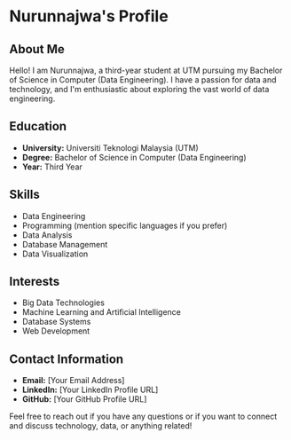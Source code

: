 # Nurunnajwa's Profile

## About Me
Hello! I am Nurunnajwa, a third-year student at UTM pursuing my Bachelor of Science in Computer (Data Engineering). I have a passion for data and technology, and I'm enthusiastic about exploring the vast world of data engineering.

## Education
- **University:** Universiti Teknologi Malaysia (UTM)
- **Degree:** Bachelor of Science in Computer (Data Engineering)
- **Year:** Third Year

## Skills
- Data Engineering
- Programming (mention specific languages if you prefer)
- Data Analysis
- Database Management
- Data Visualization

## Interests
- Big Data Technologies
- Machine Learning and Artificial Intelligence
- Database Systems
- Web Development

## Contact Information
- **Email:** [Your Email Address]
- **LinkedIn:** [Your LinkedIn Profile URL]
- **GitHub:** [Your GitHub Profile URL]

Feel free to reach out if you have any questions or if you want to connect and discuss technology, data, or anything related!

